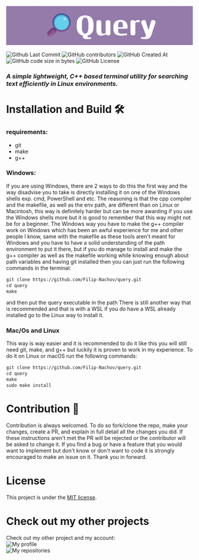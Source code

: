 <img src="photos/query-banner.png">

![Github Last Commit](https://img.shields.io/github/last-commit/Filip-Nachov/query)
![GitHub contributors](https://img.shields.io/github/contributors/Filip-Nachov/query)
![GitHub Created At](https://img.shields.io/github/created-at/Filip-Nachov/query)
![GitHub code size in bytes](https://img.shields.io/github/languages/code-size/Filip-Nachov/query)
![GitHub License](https://img.shields.io/github/license/Filip-Nachov/query)
<br>
### ***A simple lightweight, C++ based terminal utility for searching text efficiently in Linux environments.***


# Installation and Build 🛠️
### requirements:
- git 
- make
- g++

### Windows:
If you are using Windows, there are 2 ways to do this the first way and the way disadvise you to take is directly installing it on one of the Windows shells exp. cmd, PowerShell and etc. The reasoning is that the cpp compiler and the makefile, as well as the env path, are different than on Linux or Macintosh, this way is definitely harder but can be more awarding if you use the Windows shells more but it is good to remember that this way might not be for a beginner. The Windows way you have to make the g++ compiler work on Windows which has been an awful experience for me and other people I know, same with the makefile as these tools aren't meant for Windows and you have to have a solid understanding of the path environment to put it there, but if you do manage to install and make the g++ compiler as well as the makefile working while knowing enough about path variables and having git installed then you can just run the following commands in the terminal:
```
git clone https://github.com/Filip-Nachov/query.git
cd query
make
```
and then put the query executable in the path
There is still another way that is recommended and that is with a WSL if you do have a WSL already installed go to the Linux way to install it.

### Mac/Os and Linux
This way is way easier and it is recommended to do it like this you will still need git, make, and g++ but luckily it is proven to work in my experience. To do it on Linux or macOS run the following commands:
```
git clone https://github.com/Filip-Nachov/query.git
cd query
make
sudo make install
```

# Contribution 🤗
Contribution is always welcomed. To do so fork/clone the repo, make your changes, create a PR, and explain in full detail all the changes you did. If these instructions aren't met the PR will be rejected or the contributor will be asked to change it. If you find a bug or have a feature that you would want to implement but don't know or don't want to code it is strongly encouraged to make an issue on it. Thank you in forward.

# License 
This project is under the [MIT license](LICENSE).

# Check out my other projects
Check out my other project and my account: <br>
![My profile](https://github.com/Filip-Nachov)
<br>
![My repositories](https://github.com/Filip-Nachov?tab=repositories)
